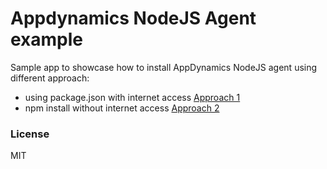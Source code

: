 # Appdynamics NodeJS Agent example
Sample app to showcase how to install AppDynamics NodeJS agent using different approach:
* using package.json with internet access [Approach 1](approach-1/)
* npm install without internet access [Approach 2](approach-2/)


### License
MIT